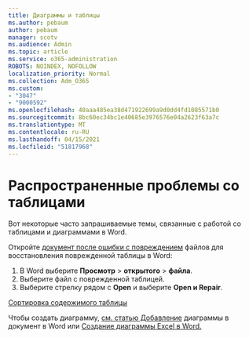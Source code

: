 ```yaml
---
title: Диаграммы и таблицы
ms.author: pebaum
author: pebaum
manager: scotv
ms.audience: Admin
ms.topic: article
ms.service: o365-administration
ROBOTS: NOINDEX, NOFOLLOW
localization_priority: Normal
ms.collection: Adm_O365
ms.custom:
- "3047"
- "9000592"
ms.openlocfilehash: 40aaa485ea38d471922699a9d0dd4fd1085571b0
ms.sourcegitcommit: 8bc60ec34bc1e40685e3976576e04a2623f63a7c
ms.translationtype: MT
ms.contentlocale: ru-RU
ms.lasthandoff: 04/15/2021
ms.locfileid: "51817968"
---
```

# <a name="common-issues-with-tables"></a>Распространенные проблемы со таблицами 

Вот некоторые часто запрашиваемые темы, связанные с работой со таблицами и диаграммами в Word.

Откройте [документ после ошибки с повреждением](https://support.office.com/article/47df9d48-2165-4411-a699-1786ac734bc3) файлов для восстановления поврежденной таблицы в Word:

 1. В Word выберите **Просмотр**  >  **открытого**  >  **файла**.
 2. Выберите файл с поврежденной таблицей.
 3. Выберите стрелку рядом с **Open** и выберите **Open и Repair**.

[Сортировка содержимого таблицы](https://support.office.com/article/F8392477-4613-49CD-ABA6-7C2E48F1D91F)

Чтобы создать диаграмму, [см. статью Добавление](https://support.office.com/article/ff48e3eb-5e04-4368-a39e-20df7c798932) диаграммы в документ в Word или [Создание диаграммы Excel в Word.](https://support.office.com/article/11A7D2F0-4487-4A9B-BBC6-D50916CD4A57)